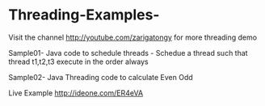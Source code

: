 Threading-Examples-
===================
Visit the channel http://youtube.com/zarigatongy for more threading demo

Sample01- Java code to schedule threads - Schedue a thread such that thread t1,t2,t3 execute in the order always

Sample02- Java Threading code to calculate Even Odd  

Live Example http://ideone.com/ER4eVA
